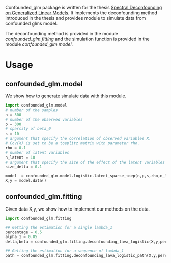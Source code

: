 Confounded_glm package is written for the thesis [Spectral Deconfounding on Generalized Linear Models](https://owgt.me/deconfounding_lava.html). It implements the deconfounding method introduced in the thesis and provides module to simulate data from confounded glms model. 

The deconfounding method is provided in the module *confounded_glm.fitting* and the simulation function is provided in the module *confounded_glm.model*.



# Usage
## confounded_glm.model
We show how to generate simulate data with this module.

```python
import confounded_glm.model
# number of the samples
n = 300 
# number of the observed variables
p = 300
# sparsity of beta_0
s = 10
# argument that specify the correlation of observed variables X. 
# Cov(X) is set to be a toeplitz matrix with parameter rho.
rho = 0.1 
# number of latent variables
n_latent = 10 
# argument that specify the size of the effect of the latent variables on the dependent variable.
size_delta = 0.1

model  = confounded_glm.model.logistic.latent_sparse_toep(n,p,s,rho,n_latent,size_delta)
X,y = model.data()
```


## confounded_glm.fitting 
Given data X,y, we show how to implement our methods on the data. 
```python
import confounded_glm.fitting

## Getting the estimation for a single lambda_1
percentage = 0.5 
alpha_1 = 0.05
delta,beta = confounded_glm.fitting.deconfounding_lava_logistic(X,y,percentage, lambda_1)

## Getting the estimation for a sequence of lambda_1
path = confounded_glm.fitting.deconfounding_lava_logistic_path(X,y,percentage)
```
